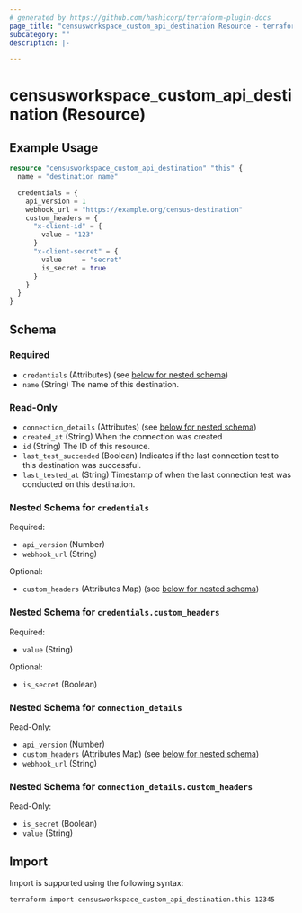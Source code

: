 ```yaml
---
# generated by https://github.com/hashicorp/terraform-plugin-docs
page_title: "censusworkspace_custom_api_destination Resource - terraform-provider-censusworkspace"
subcategory: ""
description: |-
  
---
```


# censusworkspace_custom_api_destination (Resource)



## Example Usage

```terraform
resource "censusworkspace_custom_api_destination" "this" {
  name = "destination name"

  credentials = {
    api_version = 1
    webhook_url = "https://example.org/census-destination"
    custom_headers = {
      "x-client-id" = {
        value = "123"
      }
      "x-client-secret" = {
        value     = "secret"
        is_secret = true
      }
    }
  }
}
```

<!-- schema generated by tfplugindocs -->
## Schema

### Required

- `credentials` (Attributes) (see [below for nested schema](#nestedatt--credentials))
- `name` (String) The name of this destination.

### Read-Only

- `connection_details` (Attributes) (see [below for nested schema](#nestedatt--connection_details))
- `created_at` (String) When the connection was created
- `id` (String) The ID of this resource.
- `last_test_succeeded` (Boolean) Indicates if the last connection test to this destination was successful.
- `last_tested_at` (String) Timestamp of when the last connection test was conducted on this destination.

<a id="nestedatt--credentials"></a>
### Nested Schema for `credentials`

Required:

- `api_version` (Number)
- `webhook_url` (String)

Optional:

- `custom_headers` (Attributes Map) (see [below for nested schema](#nestedatt--credentials--custom_headers))

<a id="nestedatt--credentials--custom_headers"></a>
### Nested Schema for `credentials.custom_headers`

Required:

- `value` (String)

Optional:

- `is_secret` (Boolean)



<a id="nestedatt--connection_details"></a>
### Nested Schema for `connection_details`

Read-Only:

- `api_version` (Number)
- `custom_headers` (Attributes Map) (see [below for nested schema](#nestedatt--connection_details--custom_headers))
- `webhook_url` (String)

<a id="nestedatt--connection_details--custom_headers"></a>
### Nested Schema for `connection_details.custom_headers`

Read-Only:

- `is_secret` (Boolean)
- `value` (String)

## Import

Import is supported using the following syntax:

```shell
terraform import censusworkspace_custom_api_destination.this 12345
```

